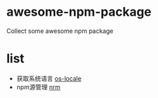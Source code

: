 # awesome-npm-package
Collect some awesome npm package

# list

- 获取系统语言 [os-locale](https://github.com/sindresorhus/os-locale)
- npm源管理 [nrm](https://github.com/Pana/nrm)
